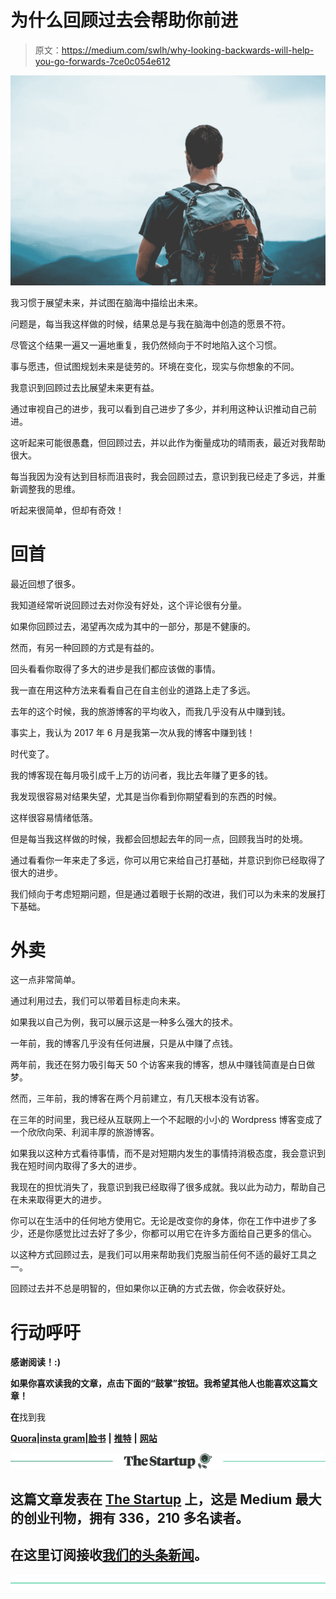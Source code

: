# 为什么回顾过去会帮助你前进

> 原文：<https://medium.com/swlh/why-looking-backwards-will-help-you-go-forwards-7ce0c054e612>

![](img/45ac2b04c81d60133388e851737318cd.png)

我习惯于展望未来，并试图在脑海中描绘出未来。

问题是，每当我这样做的时候，结果总是与我在脑海中创造的愿景不符。

尽管这个结果一遍又一遍地重复，我仍然倾向于不时地陷入这个习惯。

事与愿违，但试图规划未来是徒劳的。环境在变化，现实与你想象的不同。

我意识到回顾过去比展望未来更有益。

通过审视自己的进步，我可以看到自己进步了多少，并利用这种认识推动自己前进。

这听起来可能很愚蠢，但回顾过去，并以此作为衡量成功的晴雨表，最近对我帮助很大。

每当我因为没有达到目标而沮丧时，我会回顾过去，意识到我已经走了多远，并重新调整我的思维。

听起来很简单，但却有奇效！

# 回首

最近回想了很多。

我知道经常听说回顾过去对你没有好处，这个评论很有分量。

如果你回顾过去，渴望再次成为其中的一部分，那是不健康的。

然而，有另一种回顾的方式是有益的。

回头看看你取得了多大的进步是我们都应该做的事情。

我一直在用这种方法来看看自己在自主创业的道路上走了多远。

去年的这个时候，我的旅游博客的平均收入，而我几乎没有从中赚到钱。

事实上，我认为 2017 年 6 月是我第一次从我的博客中赚到钱！

时代变了。

我的博客现在每月吸引成千上万的访问者，我比去年赚了更多的钱。

我发现很容易对结果失望，尤其是当你看到你期望看到的东西的时候。

这样很容易情绪低落。

但是每当我这样做的时候，我都会回想起去年的同一点，回顾我当时的处境。

通过看看你一年来走了多远，你可以用它来给自己打基础，并意识到你已经取得了很大的进步。

我们倾向于考虑短期问题，但是通过着眼于长期的改进，我们可以为未来的发展打下基础。

# 外卖

这一点非常简单。

通过利用过去，我们可以带着目标走向未来。

如果我以自己为例，我可以展示这是一种多么强大的技术。

一年前，我的博客几乎没有任何进展，只是从中赚了点钱。

两年前，我还在努力吸引每天 50 个访客来我的博客，想从中赚钱简直是白日做梦。

然而，三年前，我的博客在两个月前建立，有几天根本没有访客。

在三年的时间里，我已经从互联网上一个不起眼的小小的 Wordpress 博客变成了一个欣欣向荣、利润丰厚的旅游博客。

如果我以这种方式看待事情，而不是对短期内发生的事情持消极态度，我会意识到我在短时间内取得了多大的进步。

我现在的担忧消失了，我意识到我已经取得了很多成就。我以此为动力，帮助自己在未来取得更大的进步。

你可以在生活中的任何地方使用它。无论是改变你的身体，你在工作中进步了多少，还是你感觉比过去好了多少，你都可以用它在许多方面给自己更多的信心。

以这种方式回顾过去，是我们可以用来帮助我们克服当前任何不适的最好工具之一。

回顾过去并不总是明智的，但如果你以正确的方式去做，你会收获好处。

# 行动呼吁

**感谢阅读！:)**

**如果你喜欢读我的文章，点击下面的“鼓掌”按钮。我希望其他人也能喜欢这篇文章！**

**在**找到我

[**Quora**](https://www.quora.com/profile/Tom-Stevenson-2)**|**[**insta gram**](https://www.instagram.com/thetravellintom)**|**[**脸书**](https://www.facebook.com/thetravellintom) **|** [**推特**](https://twitter.com/thetravellintom) **|** [**网站**](https://www.thetravellingtom.com)

[![](img/308a8d84fb9b2fab43d66c117fcc4bb4.png)](https://medium.com/swlh)

## 这篇文章发表在 [The Startup](https://medium.com/swlh) 上，这是 Medium 最大的创业刊物，拥有 336，210 多名读者。

## 在这里订阅接收[我们的头条新闻](http://growthsupply.com/the-startup-newsletter/)。

[![](img/b0164736ea17a63403e660de5dedf91a.png)](https://medium.com/swlh)